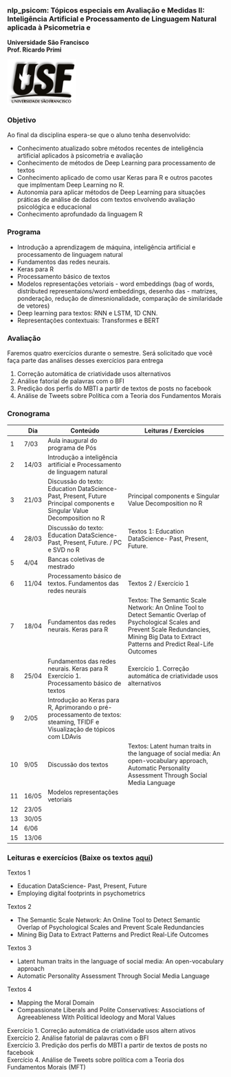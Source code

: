 ### nlp_psicom: Tópicos especiais em Avaliação e Medidas II: Inteligência Artificial e Processamento de Linguagem Natural aplicada à Psicometria e

**Universidade São Francisco**  
**Prof. Ricardo Primi**

<img src="img/usf.jpg" width="160"/>

### Objetivo

Ao final da disciplina espera-se que o aluno tenha desenvolvido:

-   Conhecimento atualizado sobre métodos recentes de inteligência artificial aplicados à psicometria e avaliação  
-   Conhecimento de métodos de Deep Learning para processamento de textos  
-   Conhecimento aplicado de como usar Keras para R e outros pacotes que implmentam Deep Learning no R.  
-   Autonomia para aplicar métodos de Deep Learning para situações práticas de análise de dados com textos envolvendo avaliação psicológica e educacional  
-   Conhecimento aprofundado da linguagem R

### Programa

-   Introdução a aprendizagem de máquina, inteligência artificial e processamento de linguagem natural
-   Fundamentos das redes neurais.
-   Keras para R
-   Processamento básico de textos
-   Modelos representações vetoriais - word embeddings (bag of words, distributed representaions/word embeddings, desenho das - matrizes, ponderação, redução de dimesnionalidade, comparação de similaridade de vetores)
-   Deep learning para textos: RNN e LSTM, 1D CNN.
-   Representações contextuais: Transformes e BERT

### Avaliação

Faremos quatro exercícios durante o semestre. Será solicitado que você faça parte das análises desses exercícios para entrega

1.  Correção automática de criatividade usos alternativos
2.  Análise fatorial de palavras com o BFI
3.  Predição dos perfis do MBTI a partir de textos de posts no facebook
4.  Análise de Tweets sobre Política com a Teoria dos Fundamentos Morais

### Cronograma

|     | **Dia** | **Conteúdo**                                                                                                                | **Leituras / Exercícios**                                                                                                                                                                                |
|--------------|--------------|-------------------------------|--------------|
| 1   | 7/03    | Aula inaugural do programa de Pós                                                                                           |                                                                                                                                                                                                          |
| 2   | 14/03   | Introdução a inteligência artificial e Processamento de linguagem natural                                                   |                                                                                                                                                                                                          |
| 3   | 21/03   | Discussão do texto: Education DataScience- Past, Present, Future Principal components e Singular Value Decomposition no R   | Principal components e Singular Value Decomposition no R                                                                                                                                                 |
| 4   | 28/03   | Discussão do texto: Education DataScience- Past, Present, Future. / PC e SVD no R                                           | Textos 1: Education DataScience- Past, Present, Future.                                                                                                                                                  |
| 5   | 4/04    | Bancas coletivas de mestrado                                                                                                |                                                                                                                                                                                                          |
| 6   | 11/04   | Processamento básico de textos. Fundamentos das redes neurais                                                               | Textos 2 / Exercício 1                                                                                                                                                                                   |
| 7   | 18/04   | Fundamentos das redes neurais. Keras para R                                                                                 | Textos: The Semantic Scale Network: An Online Tool to Detect Semantic Overlap of Psychological Scales and Prevent Scale Redundancies, Mining Big Data to Extract Patterns and Predict Real-Life Outcomes |
| 8   | 25/04   | Fundamentos das redes neurais. Keras para R Exercício 1. Processamento básico de textos                                     | Exercício 1. Correção automática de criatividade usos alternativos                                                                                                                                       |
| 9   | 2/05    | Introdução ao Keras para R, Aprimorando o pré-processamento de textos: steaming, TFIDF e Visualização de tópicos com LDAvis |                                                                                                                                                                                                          |
| 10  | 9/05    | Discussão dos textos                                                                                                        | Textos: Latent human traits in the language of social media: An open-vocabulary approach, Automatic Personality Assessment Through Social Media Language                                                 |
| 11  | 16/05   | Modelos representações vetoriais                                                                                            |                                                                                                                                                                                                          |
| 12  | 23/05   |                                                                                                                             |                                                                                                                                                                                                          |
| 13  | 30/05   |                                                                                                                             |                                                                                                                                                                                                          |
| 14  | 6/06    |                                                                                                                             |                                                                                                                                                                                                          |
| 15  | 13/06   |                                                                                                                             |                                                                                                                                                                                                          |

### Leituras e exercícios (Baixe os textos [aqui](http://www.labape.com.br/rprimi/ds/textos_nlp.zip))

Textos 1

-   Education DataScience- Past, Present, Future  
-   Employing digital footprints in psychometrics

Textos 2

-   The Semantic Scale Network: An Online Tool to Detect Semantic Overlap of Psychological Scales and Prevent Scale Redundancies  
-   Mining Big Data to Extract Patterns and Predict Real-Life Outcomes

Textos 3

-   Latent human traits in the language of social media: An open-vocabulary approach  
-   Automatic Personality Assessment Through Social Media Language

Textos 4

-   Mapping the Moral Domain  
-   Compassionate Liberals and Polite Conservatives: Associations of Agreeableness With Political Ideology and Moral Values

Exercício 1. Correção automática de criatividade usos altern ativos  
Exercício 2. Análise fatorial de palavras com o BFI  
Exercício 3. Predição dos perfis do MBTI a partir de textos de posts no facebook  
Exercício 4. Análise de Tweets sobre política com a Teoria dos Fundamentos Morais (MFT)
